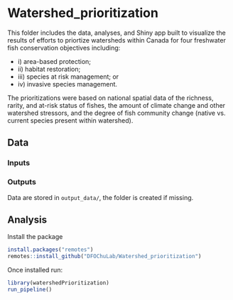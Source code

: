 # Watershed_prioritization


This folder includes the data, analyses, and Shiny app built to visualize the results of efforts to priortize watersheds within Canada for four freshwater fish conservation objectives including: 
- i) area-based protection; 
- ii) habitat restoration; 
- iii) species at risk management; or 
- iv) invasive species management. 

The prioritizations were based on national spatial data of the richness, rarity, and at-risk status of fishes, the amount of climate change and other watershed stressors, and the degree of fish community change (native vs. current species present within watershed). 


## Data 

### Inputs 


### Outputs

Data are stored in `output_data/`, the folder is created if missing.


## Analysis 

Install the package 

```R
install.packages("remotes")
remotes::install_github("DFOChuLab/Watershed_prioritization")
```

Once installed run: 

```R
library(watershedPrioritization)
run_pipeline()
```